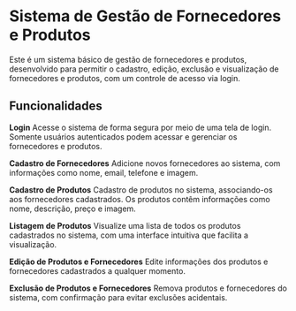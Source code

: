 # Sistema de Gestão de Fornecedores e Produtos 

Este é um sistema básico de gestão de fornecedores e produtos, desenvolvido para permitir o cadastro, edição, exclusão e visualização de fornecedores e produtos, com um controle de acesso via login.

## Funcionalidades

**Login**
Acesse o sistema de forma segura por meio de uma tela de login. Somente usuários autenticados podem acessar e gerenciar os fornecedores e produtos. 

**Cadastro de Fornecedores**
Adicione novos fornecedores ao sistema, com informações como nome, email, telefone e imagem. 

**Cadastro de Produtos**
Cadastro de produtos no sistema, associando-os aos fornecedores cadastrados. Os produtos contêm informações como nome, descrição, preço e imagem.

**Listagem de Produtos**
Visualize uma lista de todos os produtos cadastrados no sistema, com uma interface intuitiva que facilita a visualização.

**Edição de Produtos e Fornecedores**
Edite informações dos produtos e fornecedores cadastrados a qualquer momento.

**Exclusão de Produtos e Fornecedores**
Remova produtos e fornecedores do sistema, com confirmação para evitar exclusões acidentais. 


